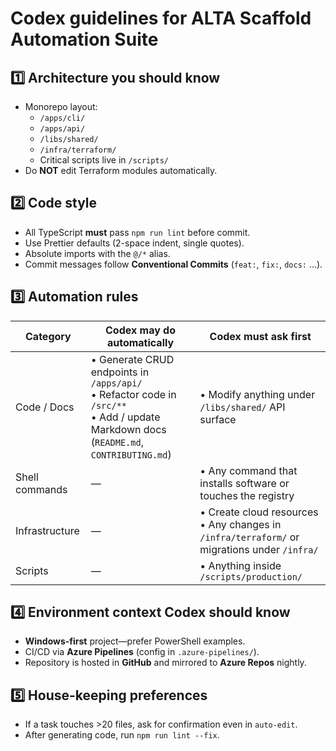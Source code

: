 # Codex guidelines for ALTA Scaffold Automation Suite

## 1️⃣ Architecture you should know
* Monorepo layout:
  * `/apps/cli/`
  * `/apps/api/`
  * `/libs/shared/`
  * `/infra/terraform/`
  * Critical scripts live in `/scripts/`
* Do **NOT** edit Terraform modules automatically.

## 2️⃣ Code style
* All TypeScript **must** pass `npm run lint` before commit.
* Use Prettier defaults (2-space indent, single quotes).
* Absolute imports with the `@/*` alias.
* Commit messages follow **Conventional Commits** (`feat:`, `fix:`, `docs:` …).

## 3️⃣ Automation rules

| Category | Codex may **do automatically** | Codex **must ask** first |
|----------|-------------------------------|--------------------------|
| Code / Docs | • Generate CRUD endpoints in `/apps/api/`<br>• Refactor code in `/src/**`<br>• Add / update Markdown docs (`README.md`, `CONTRIBUTING.md`) | • Modify anything under `/libs/shared/` API surface |
| Shell commands | — | • Any command that installs software or touches the registry |
| Infrastructure | — | • Create cloud resources<br>• Any changes in `/infra/terraform/` or migrations under `/infra/` |
| Scripts | — | • Anything inside `/scripts/production/` |

## 4️⃣ Environment context Codex should know
* **Windows-first** project—prefer PowerShell examples.
* CI/CD via **Azure Pipelines** (config in `.azure-pipelines/`).
* Repository is hosted in **GitHub** and mirrored to **Azure Repos** nightly.

## 5️⃣ House-keeping preferences
* If a task touches >20 files, ask for confirmation even in `auto-edit`.
* After generating code, run `npm run lint --fix`.
